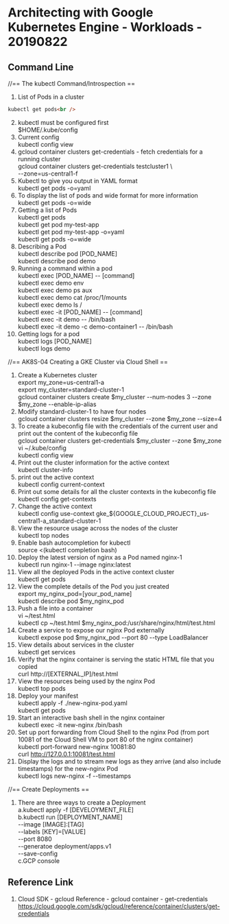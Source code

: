 # Architecting with Google Kubernetes Engine - Workloads - 20190822

## Command Line
//== The kubectl Command/Introspection ==
1. List of Pods in a cluster<br />
```markdown
kubectl get pods<br />
```
2. kubectl must be configured first<br />
$HOME/.kube/config<br />
3. Current config<br />
kubectl config view<br />
4. gcloud container clusters get-credentials - fetch credentials for a running cluster<br />
gcloud container clusters get-credentials testcluster1 \ <br />
--zone=us-central1-f<br />
5. Kubectl to give you output in YAML format<br />
kubectl get pods -o=yaml<br />
6. To display the list of pods and wide format for more information<br />
kubectl get pods -o=wide<br />
7. Getting a list of Pods<br />
kubectl get pods<br />
kubectl get pod my-test-app<br />
kubectl get pod my-test-app -o=yaml<br />
kubectl get pods -o=wide<br />
8. Describing a Pod<br />
kubectl describe pod [POD_NAME]<br />
kubectl describe pod demo<br />
9. Running a command within a pod<br />
kubectl exec [POD_NAME] -- [command]<br />
kubectl exec demo env<br />
kubectl exec demo ps aux<br />
kubectl exec demo cat /proc/1/mounts<br />
kubectl exec demo ls /<br />
kubectl exec -it [POD_NAME] -- [command]<br />
kubectl exec -it demo -- /bin/bash<br />
kubectl exec -it demo -c demo-container1 -- /bin/bash<br />
10. Getting logs for a pod<br />
kubectl logs [POD_NAME]<br />
kubectl logs demo<br />

//== AK8S-04 Creating a GKE Cluster via Cloud Shell ==
1. Create a Kubernetes cluster<br />
export my_zone=us-central1-a<br />
export my_cluster=standard-cluster-1<br />
gcloud container clusters create $my_cluster --num-nodes 3 --zone $my_zone --enable-ip-alias<br />
2. Modify standard-cluster-1 to have four nodes<br />
gcloud container clusters resize $my_cluster --zone $my_zone --size=4<br />
3. To create a kubeconfig file with the credentials of the current user and print out the content of the kubeconfig file<br />
gcloud container clusters get-credentials $my_cluster --zone $my_zone<br />
vi ~/.kube/config<br />
kubectl config view<br />
4. Print out the cluster information for the active context<br />
kubectl cluster-info<br />
5. print out the active context<br />
kubectl config current-context<br />
6. Print out some details for all the cluster contexts in the kubeconfig file<br />
kubectl config get-contexts<br />
7. Change the active context<br />
kubectl config use-context gke_${GOOGLE_CLOUD_PROJECT}_us-central1-a_standard-cluster-1<br />
8. View the resource usage across the nodes of the cluster<br />
kubectl top nodes<br />
9. Enable bash autocompletion for kubectl<br />
source <(kubectl completion bash)<br />
10. Deploy the latest version of nginx as a Pod named nginx-1<br />
kubectl run nginx-1 --image nginx:latest<br />
11. View all the deployed Pods in the active context cluster<br />
kubectl get pods<br />
12. View the complete details of the Pod you just created<br />
export my_nginx_pod=[your_pod_name]<br />
kubectl describe pod $my_nginx_pod<br />
13. Push a file into a container<br /> 
vi ~/test.html<br />
kubectl cp ~/test.html $my_nginx_pod:/usr/share/nginx/html/test.html<br />
14. Create a service to expose our nginx Pod externally<br />
kubectl expose pod $my_nginx_pod --port 80 --type LoadBalancer<br />
15. View details about services in the cluster<br />
kubectl get services<br />
16. Verify that the nginx container is serving the static HTML file that you copied<br />
curl http://[EXTERNAL_IP]/test.html<br />
17. View the resources being used by the nginx Pod<br />
kubectl top pods<br />
18. Deploy your manifest<br />
kubectl apply -f ./new-nginx-pod.yaml<br />
kubectl get pods<br />
19. Start an interactive bash shell in the nginx container<br />
kubectl exec -it new-nginx /bin/bash<br />
20. Set up port forwarding from Cloud Shell to the nginx Pod (from port 10081 of the Cloud Shell VM to port 80 of the nginx container)<br />
kubectl port-forward new-nginx 10081:80<br />
curl http://127.0.0.1:10081/test.html<br />
21. Display the logs and to stream new logs as they arrive (and also include timestamps) for the new-nginx Pod<br />
kubectl logs new-nginx -f --timestamps

//== Create Deployments ==
1. There are three ways to create a Deployment
<br />a.kubectl apply -f [DEVELOYMENT_FILE]
<br />b.kubectl run [DEPLOYMENT_NAME] \
--image [IMAGE]:[TAG] \
--labels [KEY]=[VALUE] \
--port 8080 \
--generatoe deployment/apps.v1 \
--save-config
<br />c.GCP console

## Reference Link
1. Cloud SDK - gcloud Reference - gcloud container - get-credentials<br />
https://cloud.google.com/sdk/gcloud/reference/container/clusters/get-credentials<br />
